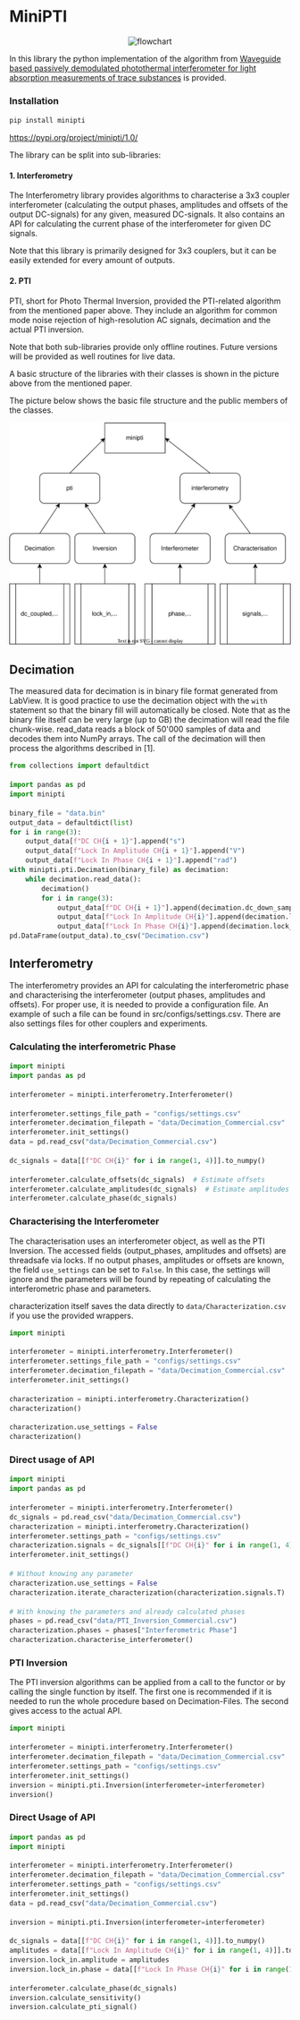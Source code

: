 # MiniPTI

<p align="center">
<img alt="flowchart" src="https://www.fhnw.ch/de/medien/logos/media/fhnw_e_10mm.jpg" class="center">
</p>

In this library the python implementation of the algorithm from
[Waveguide based passively demodulated photothermal interferometer for light absorption measurements of trace substances](https://doi.org/10.1364/AO.476868)
is provided.

### Installation
```bash
pip install minipti
```
https://pypi.org/project/minipti/1.0/

The library can be split into sub-libraries:

#### 1. Interferometry

The Interferometry library provides algorithms to characterise a 3x3 coupler interferometer (calculating the output
phases,
amplitudes and offsets of the output DC-signals) for any given, measured DC-signals.
It also contains an API for calculating the current phase of the interferometer for given DC signals.

Note that this library is primarily designed for 3x3 couplers, but it can be easily extended for every amount of
outputs.

#### 2. PTI

PTI, short for Photo Thermal Inversion, provided the PTI-related algorithm from the mentioned paper above.
They include an algorithm for common mode noise rejection of high-resolution AC signals, decimation
and the actual PTI inversion.

Note that both sub-libraries provide only offline routines. Future versions will be provided
as well routines for live data.

A basic structure of the libraries with their classes is shown in the picture above
from the mentioned paper.

The picture below shows the basic file structure and the public members of the classes.

<p align="center">
<img alt="flowchart" src="https://raw.githubusercontent.com/bilaljo/MiniPTI/0dad7516c4a8105e1fcbecc22dcb905d3a4bee11/images/flowchart.svg" class="center">
</p>

## **Decimation**

The measured data for decimation is in binary file format generated from LabView.
It is good practice to use the decimation object with the ```with``` statement so that the binary fill will
automatically
be closed. Note that as the binary file itself can be very large (up to GB) the decimation will read the file
chunk-wise.
read_data reads a block of 50'000 samples of data and decodes them into NumPy arrays. The call of the decimation will
then process the algorithms described in [1].

```python
from collections import defaultdict

import pandas as pd
import minipti

binary_file = "data.bin"
output_data = defaultdict(list)
for i in range(3):
    output_data[f"DC CH{i + 1}"].append("s")
    output_data[f"Lock In Amplitude CH{i + 1}"].append("V")
    output_data[f"Lock In Phase CH{i + 1}"].append("rad")
with minipti.pti.Decimation(binary_file) as decimation:
    while decimation.read_data():
        decimation()
        for i in range(3):
            output_data[f"DC CH{i + 1}"].append(decimation.dc_down_sampled[i])
            output_data[f"Lock In Amplitude CH{i}"].append(decimation.lock_in.amplitude[i])
            output_data[f"Lock In Phase CH{i}"].append(decimation.lock_in.phase[i])
pd.DataFrame(output_data).to_csv("Decimation.csv")
```

## **Interferometry**

The interferometry provides an API for calculating the interferometric phase and characterising the interferometer
(output phases, amplitudes and offsets). For proper use, it is needed to provide a configuration file. An example of
such a file can be found in src/configs/settings.csv. There are also settings files for other couplers and experiments.

### **Calculating the interferometric Phase**

```python
import minipti
import pandas as pd

interferometer = minipti.interferometry.Interferometer()

interferometer.settings_file_path = "configs/settings.csv"
interferometer.decimation_filepath = "data/Decimation_Commercial.csv"
interferometer.init_settings()
data = pd.read_csv("data/Decimation_Commercial.csv")

dc_signals = data[[f"DC CH{i}" for i in range(1, 4)]].to_numpy()

interferometer.calculate_offsets(dc_signals)  # Estimate offsets
interferometer.calculate_amplitudes(dc_signals)  # Estimate amplitudes
interferometer.calculate_phase(dc_signals)
```

### **Characterising the Interferometer**

The characterisation uses an interferometer object, as well as the PTI Inversion. The accessed fields (output_phases,
amplitudes and offsets) are threadsafe via locks. If no output phases, amplitudes or offsets are known, the field
```use_settings``` can be set to ```False```. In this case, the settings will ignore and the parameters will be found by
repeating of calculating the interferometric phase and parameters.

characterization itself saves the data directly to ```data/Characterization.csv```
if you use the provided wrappers.

```python
import minipti

interferometer = minipti.interferometry.Interferometer()
interferometer.settings_file_path = "configs/settings.csv"
interferometer.decimation_filepath = "data/Decimation_Commercial.csv"
interferometer.init_settings()

characterization = minipti.interferometry.Characterization()
characterization()

characterization.use_settings = False
characterization()
```

### **Direct usage of API**

```python
import minipti
import pandas as pd

interferometer = minipti.interferometry.Interferometer()
dc_signals = pd.read_csv("data/Decimation_Commercial.csv")
characterization = minipti.interferometry.Characterization()
interferometer.settings_path = "configs/settings.csv"
characterization.signals = dc_signals[[f"DC CH{i}" for i in range(1, 4)]].to_numpy()
interferometer.init_settings()

# Without knowing any parameter
characterization.use_settings = False
characterization.iterate_characterization(characterization.signals.T)

# With knowing the parameters and already calculated phases
phases = pd.read_csv("data/PTI_Inversion_Commercial.csv")
characterization.phases = phases["Interferometric Phase"]
characterization.characterise_interferometer()
```

### **PTI Inversion**

The PTI inversion algorithms can be applied from a call to the functor or by calling the single function by itself. The
first one is recommended if it is needed to run the whole procedure based on Decimation-Files. The second gives access
to the actual API.

```python
import minipti

interferometer = minipti.interferometry.Interferometer()
interferometer.decimation_filepath = "data/Decimation_Commercial.csv"
interferometer.settings_path = "configs/settings.csv"
interferometer.init_settings()
inversion = minipti.pti.Inversion(interferometer=interferometer)
inversion()
```

### **Direct Usage of API**

```python
import pandas as pd
import minipti

interferometer = minipti.interferometry.Interferometer()
interferometer.decimation_filepath = "data/Decimation_Commercial.csv"
interferometer.settings_path = "configs/settings.csv"
interferometer.init_settings()
data = pd.read_csv("data/Decimation_Commercial.csv")

inversion = minipti.pti.Inversion(interferometer=interferometer)

dc_signals = data[[f"DC CH{i}" for i in range(1, 4)]].to_numpy()
amplitudes = data[[f"Lock In Amplitude CH{i}" for i in range(1, 4)]].to_numpy().T
inversion.lock_in.amplitude = amplitudes
inversion.lock_in.phase = data[[f"Lock In Phase CH{i}" for i in range(1, 4)]].to_numpy().T

interferometer.calculate_phase(dc_signals)
inversion.calculate_sensitivity()
inversion.calculate_pti_signal()
```
